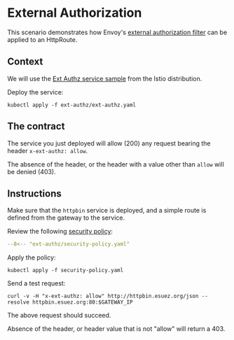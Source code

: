 # External Authorization

This scenario demonstrates how Envoy's [external authorization filter](https://www.envoyproxy.io/docs/envoy/v1.30.4/intro/arch_overview/security/ext_authz_filter#arch-overview-ext-authz) can be applied to an HttpRoute.

## Context

We will use the [Ext Authz service sample](https://github.com/istio/istio/tree/master/samples/extauthz) from the Istio distribution.

Deploy the service:

```shell
kubectl apply -f ext-authz/ext-authz.yaml
```

## The contract

The service you just deployed will allow (200) any request bearing the header `x-ext-authz: allow`.

The absence of the header, or the header with a value other than `allow` will be denied (403).

## Instructions

Make sure that the `httpbin` service is deployed, and a simple route is defined from the gateway to the service.

Review the following [security policy](https://gateway.envoyproxy.io/v1.0.2/api/extension_types/#securitypolicy):

```yaml linenums="1"
--8<-- "ext-authz/security-policy.yaml"
```

Apply the policy:

```shell
kubectl apply -f security-policy.yaml
```

Send a test request:

 ```shell
 curl -v -H "x-ext-authz: allow" http://httpbin.esuez.org/json --resolve httpbin.esuez.org:80:$GATEWAY_IP
```

The above request should succeed.

Absence of the header, or header value that is not "allow" will return a 403.
